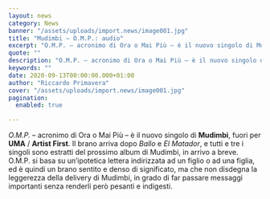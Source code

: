 ```yaml
---
layout: news
category: News
banner: "/assets/uploads/import.news/image001.jpg"
title: "Mudimbi – O.M.P.: audio"
excerpt: "O.M.P. – acronimo di Ora o Mai Più – è il nuovo singolo di Mudimbi, fuori per UMA / Artist First. Il brano arriva dopo Ballo e El Matador, e tutti e tre i singoli sono estratti del prossimo album di Mudimbi, in arrivo a breve. O.M.P. si basa su un’ipotetica lettera indirizzata ad un [&hellip"
quote: ""
description: "O.M.P. – acronimo di Ora o Mai Più – è il nuovo singolo di Mudimbi, fuori per UMA / Artist First. Il brano arriva dopo Ballo e El Matador, e tutti e tre i singoli sono estratti del prossimo album di Mudimbi, in arrivo a breve. O.M.P. si basa su un’ipotetica lettera indirizzata ad un [&hellip"
keywords: ""
date: 2020-09-13T00:00:00.000+01:00
author: "Riccardo Primavera"
cover: "/assets/uploads/import.news/image001.jpg"
pagination:
  enabled: true

---
```


_O.M.P._ – acronimo di Ora o Mai Più – è il nuovo singolo di **Mudimbi**, fuori per **UMA** / **Artist First**. Il brano arriva dopo _Ballo_ e _El Matador_, e tutti e tre i singoli sono estratti del prossimo album di Mudimbi, in arrivo a breve. O.M.P. si basa su un’ipotetica lettera indirizzata ad un figlio o ad una figlia, ed è quindi un brano sentito e denso di significato, ma che non disdegna la leggerezza della delivery di Mudimbi, in grado di far passare messaggi importanti senza renderli però pesanti e indigesti.